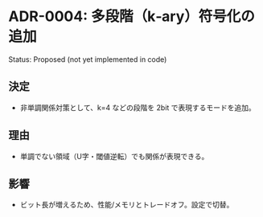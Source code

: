 # ADR-0004: 多段階（k‑ary）符号化の追加

Status: Proposed (not yet implemented in code)

## 決定
- 非単調関係対策として、k=4 などの段階を 2bit で表現するモードを追加。

## 理由
- 単調でない領域（U字・閾値逆転）でも関係が表現できる。

## 影響
- ビット長が増えるため、性能/メモリとトレードオフ。設定で切替。
